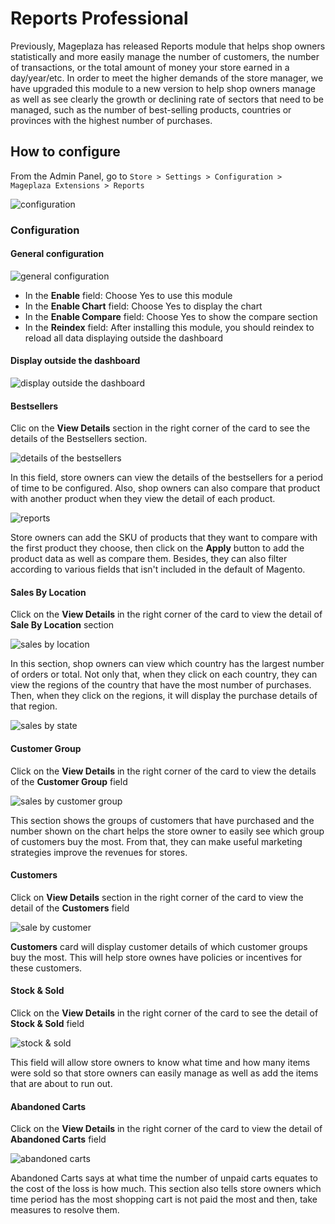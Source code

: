 # Reports Professional

Previously, Mageplaza has released Reports module that helps shop owners statistically and more easily manage the number of customers, the number of transactions, or the total amount of money your store earned in a day/year/etc. In order to meet the higher demands of the store manager, we have upgraded this module to a new version to help shop owners manage as well as see clearly the growth or declining rate of sectors that need to be managed, such as the number of best-selling products, countries or provinces with the highest number of purchases.

## How to configure

From the Admin Panel, go to ``Store > Settings > Configuration > Mageplaza Extensions > Reports``

![configuration](https://i.imgur.com/rrfk0Kz.png)

### Configuration
#### General configuration

![general configuration](https://i.imgur.com/0lJ7kWM.png)

* In the **Enable** field: Choose Yes to use this module
* In the **Enable Chart** field: Choose Yes to display the chart
* In the **Enable Compare** field: Choose Yes to show the compare section
* In the **Reindex** field: After installing this module, you should reindex to reload all data displaying outside the dashboard

#### Display outside the dashboard

![display outside the dashboard](https://i.imgur.com/6qy9GOX.png)

#### Bestsellers

Clic on the **View Details** section in the right corner of the card to see the details of the Bestsellers section.

![details of the bestsellers](https://i.imgur.com/zbEJ3EP.png)

In this field, store owners can view the details of the bestsellers for a period of time to be configured. Also, shop owners can also compare that product with another product when they view the detail of each product.

![reports](https://i.imgur.com/9AWva9u.png)

Store owners can add the SKU of products that they want to compare with the first product they choose, then click on the **Apply** button to add the product data as well as compare them. Besides, they can also filter according to various fields that isn't included in the default of Magento.

#### Sales By Location

Click on the **View Details** in the right corner of the card to view the detail of **Sale By Location** section

![sales by location](https://i.imgur.com/PVvDyEV.png)

In this section, shop owners can view which country has the largest number of orders or total. Not only that, when they click on each country, they can view the regions of the country that have the most number of purchases. Then, when they click on the regions, it will display the purchase details of that region.

![sales by state](https://i.imgur.com/CDGjIBO.png)

#### Customer Group

Click on the **View Details** in the right corner of the card to view the details of the **Customer Group** field

![sales by customer group](https://i.imgur.com/5VxvGxW.png)

This section shows the groups of customers that have purchased and the number shown on the chart helps the store owner to easily see which group of customers buy the most. From that, they can make useful marketing strategies improve the revenues for stores.

#### Customers

Click on **View Details** section in the right corner of the card to view the detail of the **Customers** field

![sale by customer](https://i.imgur.com/eDqxTxp.png)

**Customers** card will display customer details of which customer groups buy the most. This will help store ownes have policies or incentives for these customers.

#### Stock & Sold

Click on the **View Details** in the right corner of the card to see the detail of **Stock & Sold** field

![stock & sold](https://i.imgur.com/APtpu7K.png)

This field will allow store owners to know what time and how many items were sold so that store owners can easily manage as well as add the items that are about to run out.

#### Abandoned Carts

Click on the **View Details** in the right corner of the card to view the detail of **Abandoned Carts** field

![abandoned carts](https://i.imgur.com/6qPyLpJ.png)

Abandoned Carts says at what time the number of unpaid carts equates to the cost of the loss is how much. This section also tells store owners which time period has the most shopping cart is not paid the most and then, take measures to resolve them.






























